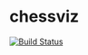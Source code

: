 # chessviz
[![Build Status](https://travis-ci.org/Choogix/chessviz.svg?branch=master)](https://travis-ci.org/Choogix/chessviz)
